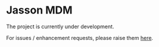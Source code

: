 # Jasson MDM

The project is currently under development.

For issues / enhancement requests, please raise them [here](https://github.com/jassonsoft/MDM/issues).